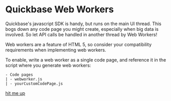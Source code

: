 # Quickbase Web Workers

Quickbase's javascript SDK is handy, but runs on the main UI thread. This bogs down any code page you might create, 
especially when big data is involved. So let API calls be handled in another thread by Web Workers!

Web workers are a feature of HTML 5, so consider your compatibility requirements when implementing web workers.

To enable, write a web worker as a single code page, and reference it in the script where you generate web workers:
```text
- Code pages
| - webworker.js
| - yourCustomCodePage.js
```

[hit me up](mailto:bryce@cirrusop.com)